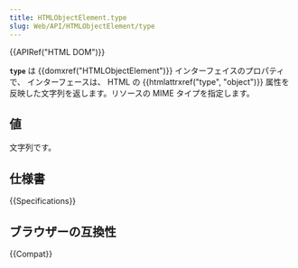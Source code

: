 ```yaml
---
title: HTMLObjectElement.type
slug: Web/API/HTMLObjectElement/type
---
```


{{APIRef("HTML DOM")}}

**`type`** は {{domxref("HTMLObjectElement")}} インターフェイスのプロパティで、
インターフェースは、 HTML の {{htmlattrxref("type", "object")}} 属性を反映した文字列を返します。リソースの MIME タイプを指定します。

## 値

文字列です。

## 仕様書

{{Specifications}}

## ブラウザーの互換性

{{Compat}}
